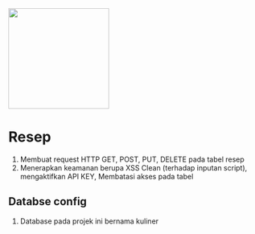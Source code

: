 <p align="center" style="display: inline;"><a href="https://codeigniter.com/" target="_blank"><img src="https://belajarphp.net/wp-content/uploads/2019/03/logo-codeigniter.png" width="200"></a></p>

# Resep

1. Membuat request HTTP GET, POST, PUT, DELETE pada tabel resep
2. Menerapkan keamanan berupa XSS Clean (terhadap inputan script), mengaktifkan API KEY, Membatasi akses pada tabel


## Databse config
1. Database pada projek ini bernama kuliner
